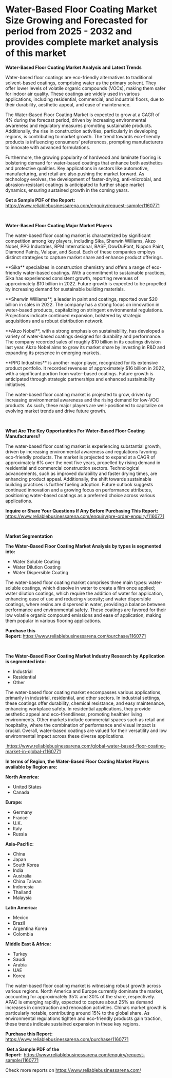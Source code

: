 <p><h1>Water-Based Floor Coating Market Size Growing and Forecasted for period from 2025 - 2032 and provides complete market analysis of this market</h1></p><p><strong>Water-Based Floor Coating Market Analysis and Latest Trends</strong></p>
<p><p>Water-based floor coatings are eco-friendly alternatives to traditional solvent-based coatings, comprising water as the primary solvent. They offer lower levels of volatile organic compounds (VOCs), making them safer for indoor air quality. These coatings are widely used in various applications, including residential, commercial, and industrial floors, due to their durability, aesthetic appeal, and ease of maintenance.</p><p>The Water-Based Floor Coating Market is expected to grow at a CAGR of 4% during the forecast period, driven by increasing environmental awareness and regulatory measures promoting sustainable products. Additionally, the rise in construction activities, particularly in developing regions, is contributing to market growth. The trend towards eco-friendly products is influencing consumers’ preferences, prompting manufacturers to innovate with advanced formulations. </p><p>Furthermore, the growing popularity of hardwood and laminate flooring is bolstering demand for water-based coatings that enhance both aesthetics and protective qualities. Key applications in sectors like automotive, manufacturing, and retail are also pushing the market forward. As technology evolves, the development of faster-drying, anti-microbial, and abrasion-resistant coatings is anticipated to further shape market dynamics, ensuring sustained growth in the coming years.</p></p>
<p><strong>Get a Sample PDF of the Report:&nbsp;</strong> <a href="https://www.reliablebusinessarena.com/enquiry/request-sample/1160771?utm_campaign=2187&utm_medium=2&utm_source=Github&utm_content=ia&utm_term=22032025&utm_id=water-based-floor-coating">https://www.reliablebusinessarena.com/enquiry/request-sample/1160771</a></p>
<p>&nbsp;</p>
<p><strong>Water-Based Floor Coating Major Market Players</strong></p>
<p><p>The water-based floor coating market is characterized by significant competition among key players, including Sika, Sherwin Williams, Akzo Nobel, PPG Industries, RPM International, BASF, DowDuPont, Nippon Paint, Diamond Paints, Valspar, and Sacal. Each of these companies employs distinct strategies to capture market share and enhance product offerings.</p><p>**Sika** specializes in construction chemistry and offers a range of eco-friendly water-based coatings. With a commitment to sustainable practices, Sika has experienced consistent growth, reporting revenues of approximately $10 billion in 2022. Future growth is expected to be propelled by increasing demand for sustainable building materials.</p><p>**Sherwin Williams**, a leader in paint and coatings, reported over $20 billion in sales in 2022. The company has a strong focus on innovation in water-based products, capitalizing on stringent environmental regulations. Projections indicate continued expansion, bolstered by strategic acquisitions and a robust distribution network.</p><p>**Akzo Nobel**, with a strong emphasis on sustainability, has developed a variety of water-based coatings designed for durability and performance. The company recorded sales of roughly $10 billion in its coatings division last year. Akzo Nobel aims to grow its market share by investing in R&D and expanding its presence in emerging markets.</p><p>**PPG Industries** is another major player, recognized for its extensive product portfolio. It recorded revenues of approximately $16 billion in 2022, with a significant portion from water-based coatings. Future growth is anticipated through strategic partnerships and enhanced sustainability initiatives.</p><p>The water-based floor coating market is projected to grow, driven by increasing environmental awareness and the rising demand for low-VOC products. As such, these major players are well-positioned to capitalize on evolving market trends and drive future growth.</p></p>
<p>&nbsp;</p>
<p><strong>What Are The Key Opportunities For Water-Based Floor Coating Manufacturers?</strong></p>
<p><p>The water-based floor coating market is experiencing substantial growth, driven by increasing environmental awareness and regulations favoring eco-friendly products. The market is projected to expand at a CAGR of approximately 6% over the next five years, propelled by rising demand in residential and commercial construction sectors. Technological advancements, such as improved durability and faster drying times, are enhancing product appeal. Additionally, the shift towards sustainable building practices is further fueling adoption. Future outlook suggests continued innovation and a growing focus on performance attributes, positioning water-based coatings as a preferred choice across various applications.</p></p>
<p><strong>Inquire or Share Your Questions If Any Before Purchasing This Report:</strong> <a href="https://www.reliablebusinessarena.com/enquiry/pre-order-enquiry/1160771?utm_campaign=2187&utm_medium=2&utm_source=Github&utm_content=ia&utm_term=22032025&utm_id=water-based-floor-coating">https://www.reliablebusinessarena.com/enquiry/pre-order-enquiry/1160771</a></p>
<p>&nbsp;</p>
<p><strong>Market Segmentation</strong></p>
<p><strong>The Water-Based Floor Coating Market Analysis by types is segmented into:</strong></p>
<p><ul><li>Water Soluble Coating</li><li>Water Dilution Coating</li><li>Water Dispersible Coating</li></ul></p>
<p><p>The water-based floor coating market comprises three main types: water-soluble coatings, which dissolve in water to create a film once applied; water dilution coatings, which require the addition of water for application, enhancing ease of use and reducing viscosity; and water dispersible coatings, where resins are dispersed in water, providing a balance between performance and environmental safety. These coatings are favored for their low volatile organic compound emissions and ease of application, making them popular in various flooring applications.</p></p>
<p><strong>Purchase this Report:&nbsp;</strong><a href="https://www.reliablebusinessarena.com/purchase/1160771?utm_campaign=2187&utm_medium=2&utm_source=Github&utm_content=ia&utm_term=22032025&utm_id=water-based-floor-coating">https://www.reliablebusinessarena.com/purchase/1160771</a></p>
<p>&nbsp;</p>
<p><strong>The Water-Based Floor Coating Market Industry Research by Application is segmented into:</strong></p>
<p><ul><li>Industrial</li><li>Residential</li><li>Other</li></ul></p>
<p><p>The water-based floor coating market encompasses various applications, primarily in industrial, residential, and other sectors. In industrial settings, these coatings offer durability, chemical resistance, and easy maintenance, enhancing workplace safety. In residential applications, they provide aesthetic appeal and eco-friendliness, promoting healthier living environments. Other markets include commercial spaces such as retail and hospitality, where the combination of performance and visual impact is crucial. Overall, water-based coatings are valued for their versatility and low environmental impact across these diverse applications.</p></p>
<p><a href="https://www.reliablebusinessarena.com/global-water-based-floor-coating-market-in-global-r1160771?utm_campaign=2187&utm_medium=2&utm_source=Github&utm_content=ia&utm_term=22032025&utm_id=water-based-floor-coating">&nbsp;https://www.reliablebusinessarena.com/global-water-based-floor-coating-market-in-global-r1160771</a></p>
<p><strong>In terms of Region, the Water-Based Floor Coating Market Players available by Region are:</strong></p>
<p>
    <p> <strong> North America: </strong>
        <ul>
            <li>United States</li>
            <li>Canada</li>
        </ul>
        </p> 
    <p> <strong> Europe: </strong>
        <ul>
            <li>Germany</li>
            <li>France</li>
            <li>U.K.</li>
            <li>Italy</li>
            <li>Russia</li>
        </ul>
        </p> 
    <p> <strong> Asia-Pacific: </strong>
        <ul>
            <li>China</li>
            <li>Japan</li>
            <li>South Korea</li>
            <li>India</li>
            <li>Australia</li>
            <li>China Taiwan</li>
            <li>Indonesia</li>
            <li>Thailand</li>
            <li>Malaysia</li>
        </ul>
        </p> 
    <p> <strong> Latin America: </strong>
        <ul>
            <li>Mexico</li>
            <li>Brazil</li>
            <li>Argentina Korea</li>
            <li>Colombia</li>
        </ul>
        </p> 
    <p> <strong> Middle East & Africa: </strong>
        <ul>
            <li>Turkey</li>
            <li>Saudi</li>
            <li>Arabia</li>
            <li>UAE</li>
            <li>Korea</li>
        </ul>
    </p>
    </p>
<p><p>The water-based floor coating market is witnessing robust growth across various regions. North America and Europe currently dominate the market, accounting for approximately 35% and 30% of the share, respectively. APAC is emerging rapidly, expected to capture about 25% as demand increases in construction and renovation activities. China’s market growth is particularly notable, contributing around 15% to the global share. As environmental regulations tighten and eco-friendly products gain traction, these trends indicate sustained expansion in these key regions.</p></p>
<p><strong>Purchase this Report: </strong><a href="https://www.reliablebusinessarena.com/purchase/1160771?utm_campaign=2187&utm_medium=2&utm_source=Github&utm_content=ia&utm_term=22032025&utm_id=water-based-floor-coating">https://www.reliablebusinessarena.com/purchase/1160771</a></p>
<p>&nbsp;<strong>Get a Sample PDF of the Report:&nbsp;&nbsp;</strong><a href="https://www.reliablebusinessarena.com/enquiry/request-sample/1160771?utm_campaign=2187&utm_medium=2&utm_source=Github&utm_content=ia&utm_term=22032025&utm_id=water-based-floor-coating">https://www.reliablebusinessarena.com/enquiry/request-sample/1160771</a></p>
<p><strong></strong></p>
<p>Check more reports on <a href="https://www.reliablebusinessarena.com/?utm_campaign=2187&utm_medium=2&utm_source=Github&utm_content=ia&utm_term=22032025&utm_id=water-based-floor-coating">https://www.reliablebusinessarena.com/</a></p>